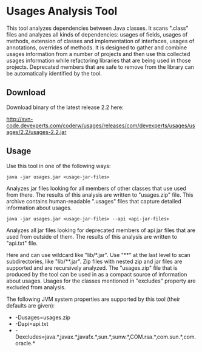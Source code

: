 Usages Analysis Tool
====================

This tool analyzes dependencies between Java classes.
It scans ".class" files and analyzes all kinds of dependencies: usages of fields, usages of methods, extension of classes 
and implementation of interfaces, usages of annotations, overrides of methods. It is designed to gather and combine usages 
information from a number of projects and then use this collected usages information while refactoring libraries that are 
being used in those projects. 
Deprecated members that are safe to remove from the library can be automatically identified by the tool. 

Download
--------

Download binary of the latest release 2.2 here:

http://svn-code.devexperts.com/coderw/usages/releases/com/devexperts/usages/usages/2.2/usages-2.2.jar

Usage
-----

Use this tool in one of the following ways:

    java -jar usages.jar <usage-jar-files>

Analyzes jar files looking for all members of other classes that use used from there.
The results of this analysis are written to "usages.zip" file.
This archive contains human-readable ".usages" files that capture detailed information
about usages.

    java -jar usages.jar <usage-jar-files> --api <api-jar-files>

Analyzes all jar files looking for deprecated members of api jar files that are used from outside of them.
The results of this analysis are written to "api.txt" file.

Here <usage-jar-files> and <api-jar-files> can use wildcard like "lib/\*.jar".
Use "\*\*" at the last level to scan subdirectories, like "lib/\*\*.jar".
Zip files with nested zip and jar files are supported and are recursively analyzed.
The "usages.zip" file that is produced by the tool can be used in <usage-jar-files>
as a compact source of information about usages.
Usages for the classes mentioned in "excludes" property are excluded from analysis.

The following JVM system properties are supported by this tool (their defaults are given):

 * -Dusages=usages.zip
 * -Dapi=api.txt
 * -Dexcludes=java.\*,javax.\*,javafx.\*,sun.\*,sunw.\*,COM.rsa.\*,com.sun.\*,com.oracle.\*
